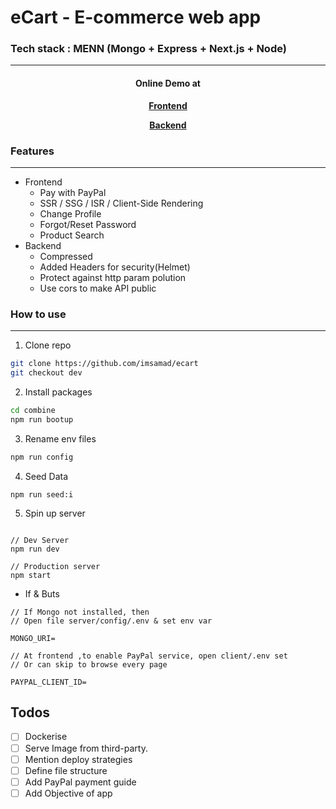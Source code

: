 # eCart - E-commerce web app

### Tech stack : MENN (Mongo + Express + Next.js + Node)

---

<h4 align="center">Online Demo at </h4>
<p align="center"><b> <a href="https://ecart.vercel.app">Frontend</a> </b></p>
<p align="center"><b><a href="https://ecartback.herokuapp.com/">Backend</a> </b></p>

### Features

---

- Frontend
  - Pay with PayPal
  - SSR / SSG / ISR / Client-Side Rendering
  - Change Profile
  - Forgot/Reset Password
  - Product Search
- Backend
  - Compressed
  - Added Headers for security(Helmet)
  - Protect against http param polution
  - Use cors to make API public

### How to use

---

1. Clone repo

```sh
git clone https://github.com/imsamad/ecart
git checkout dev
```

2. Install packages

```sh
cd combine
npm run bootup
```

3. Rename env files

```sh
npm run config
```

4. Seed Data

```
npm run seed:i
```

5. Spin up server

```

// Dev Server
npm run dev

// Production server
npm start
```

- If & Buts

```
// If Mongo not installed, then
// Open file server/config/.env & set env var

MONGO_URI=

// At frontend ,to enable PayPal service, open client/.env set
// Or can skip to browse every page

PAYPAL_CLIENT_ID=
```

## Todos

- [ ] Dockerise
- [ ] Serve Image from third-party.
- [ ] Mention deploy strategies
- [ ] Define file structure
- [ ] Add PayPal payment guide
- [ ] Add Objective of app
